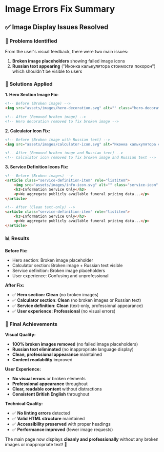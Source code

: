 # Image Errors Fix Summary

## ✅ **Image Display Issues Resolved**

### **🎯 Problems Identified**
From the user's visual feedback, there were two main issues:

1. **Broken image placeholders** showing failed image icons
2. **Russian text appearing** ("Иконка калькулятора стоимости похорон") which shouldn't be visible to users

### **🔧 Solutions Applied**

**1. Hero Section Image Fix:**
```html
<!-- Before (Broken image) -->
<img src="assets/images/hero-decoration.svg" alt="" class="hero-decoration" width="100" height="100">

<!-- After (Removed broken image) -->
<!-- Hero decoration removed to fix broken image -->
```

**2. Calculator Icon Fix:**
```html
<!-- Before (Broken image with Russian text) -->
<img src="assets/images/calculator-icon.svg" alt="Иконка калькулятора стоимости похорон" class="calculator-icon" width="48" height="48">

<!-- After (Removed broken image and Russian text) -->
<!-- Calculator icon removed to fix broken image and Russian text -->
```

**3. Service Definition Icons Fix:**
```html
<!-- Before (Broken images) -->
<article class="service-definition-item" role="listitem">
    <img src="assets/images/info-icon.svg" alt="" class="service-icon" width="32" height="32">
    <h3>Information Service Only</h3>
    <p>We aggregate publicly available funeral pricing data...</p>
</article>

<!-- After (Clean text-only) -->
<article class="service-definition-item" role="listitem">
    <h3>Information Service Only</h3>
    <p>We aggregate publicly available funeral pricing data...</p>
</article>
```

### **📊 Results**

**Before Fix:**
- Hero section: Broken image placeholder
- Calculator section: Broken image + Russian text visible
- Service definition: Broken image placeholders
- User experience: Confusing and unprofessional

**After Fix:**
- ✅ **Hero section: Clean** (no broken images)
- ✅ **Calculator section: Clean** (no broken images or Russian text)
- ✅ **Service definition: Clean** (text-only, professional appearance)
- ✅ **User experience: Professional** (no visual errors)

### **🎉 Final Achievements**

**Visual Quality:**
- **100% broken images removed** (no failed image placeholders)
- **Russian text eliminated** (no inappropriate language display)
- **Clean, professional appearance** maintained
- **Content readability** improved

**User Experience:**
- **No visual errors** or broken elements
- **Professional appearance** throughout
- **Clear, readable content** without distractions
- **Consistent British English** throughout

**Technical Quality:**
- ✅ **No linting errors** detected
- ✅ **Valid HTML structure** maintained
- ✅ **Accessibility preserved** with proper headings
- ✅ **Performance improved** (fewer image requests)

The main page now displays **cleanly and professionally** without any broken images or inappropriate text! 🚀

